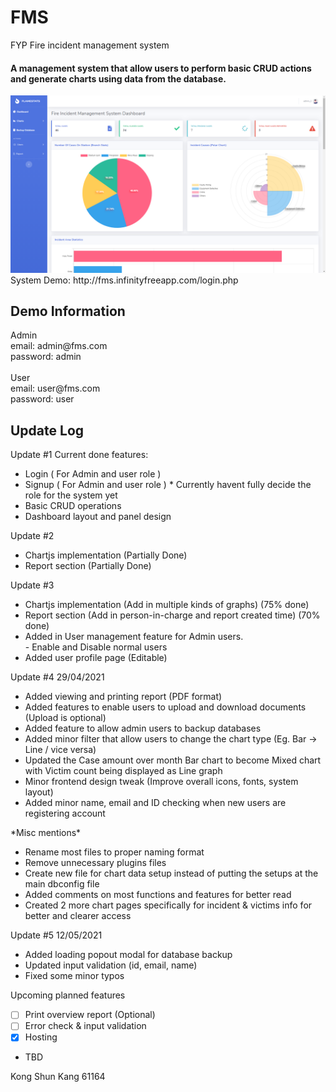 # FMS
FYP Fire incident management system
<h4>A management system that allow users to perform basic CRUD actions and generate charts using data from the database.</h4>
<img src="https://github.com/shunkang129/shunkang129/blob/main/project2.png" >
System Demo: http://fms.infinityfreeapp.com/login.php
<p>
<h2>Demo Information</h2>
Admin <br>
email: admin@fms.com <br>
password: admin <br>
<br>
User <br>
email: user@fms.com <br>
password: user <br>
</p>
<h2>Update Log</h2>
Update #1
Current done features:
<ul>
  <li> Login ( For Admin and user role )</li>
  <li> Signup ( For Admin and user role ) 
  * Currently havent fully decide the role for the system yet </li>
  <li> Basic CRUD operations </li>
  <li> Dashboard layout and panel design </li>
</ul>

Update #2
<ul>
  <li>Chartjs implementation (Partially Done) </li>
  <li> Report section (Partially Done) </li>
</ul>

Update #3
<ul>
  <li>Chartjs implementation (Add in multiple kinds of graphs) (75% done) </li>
  <li> Report section (Add in person-in-charge and report created time) (70% done) </li>
  <li> Added in User management feature for Admin users. </li>
    - Enable and Disable normal users </li>
  <li>Added user profile page (Editable) </li>
</ul>

Update #4 29/04/2021
<ul>
  <li> Added viewing and printing report (PDF format) </li>
  <li> Added features to enable users to upload and download documents (Upload is optional) </li>
  <li> Added feature to allow admin users to backup databases</li>
  <li> Added minor filter that allow users to change the chart type (Eg. Bar -> Line / vice versa)</li>
  <li> Updated the Case amount over month Bar chart to become Mixed chart with Victim count being displayed as Line graph</li>
  <li> Minor frontend design tweak (Improve overall icons, fonts, system layout)</li>
  <li> Added minor name, email and ID checking when new users are registering account</li>
 </ul>
*Misc mentions*
<ul>
  <li> Rename most files to proper naming format</li>
  <li> Remove unnecessary plugins files </li>
  <li> Create new file for chart data setup instead of putting the setups at the main dbconfig file</li>
  <li> Added comments on most functions and features for better read</li>
  <li> Created 2 more chart pages specifically for incident & victims info for better and clearer access</li>
</ul>
  
Update #5 12/05/2021
<ul>
<li> Added loading popout modal for database backup</li>
<li> Updated input validation (id, email, name)</li>
<li> Fixed some minor typos</li>
</ul>

Upcoming planned features
- [ ] Print overview report (Optional)
- [ ] Error check & input validation
- [x] Hosting 
- TBD


Kong Shun Kang 61164

